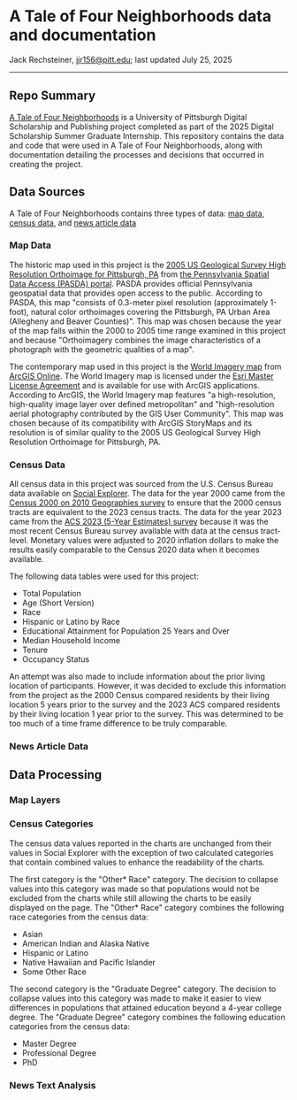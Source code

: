 # A Tale of Four Neighborhoods data and documentation

Jack Rechsteiner, [jjr156@pitt.edu](mailto:jjr156@pitt.edu); last updated July 25, 2025

------------------------------------------------------------------------

## Repo Summary

[A Tale of Four Neighborhoods](https://arcg.is/4iSbG) is a University of Pittsburgh Digital Scholarship and Publishing project completed as part of the 2025 Digital Scholarship Summer Graduate Internship.
This repository contains the data and code that were used in A Tale of Four Neighborhoods, along with documentation detailing the processes and decisions that occurred in creating the project.

## Data Sources

A Tale of Four Neighborhoods contains three types of data: [map data](#map-data), [census data](#census-data), and [news article data](#news-article-data)

### Map Data

The historic map used in this project is the [2005 US Geological Survey High Resolution Orthoimage for Pittsburgh, PA](https://www.pasda.psu.edu/uci/DataSummary.aspx?dataset=602) from [the Pennsylvania Spatial Data Access (PASDA) portal](https://www.pasda.psu.edu/).
PASDA provides official Pennsylvania geospatial data that provides open access to the public.
According to PASDA, this map "consists of 0.3-meter pixel resolution (approximately 1-foot), natural color orthoimages covering the Pittsburgh, PA Urban Area (Allegheny and Beaver Counties)".
This map was chosen because the year of the map falls within the 2000 to 2005 time range examined in this project and because "Orthoimagery combines the image characteristics of a photograph with the geometric qualities of a map".

The contemporary map used in this project is the [World Imagery map](https://www.arcgis.com/home/item.html?id=10df2279f9684e4a9f6a7f08febac2a9) from [ArcGIS Online](maps.arcgis.com).
The World Imagery map is licensed under the [Esri Master License Agreement](https://www.esri.com/en-us/legal/terms/master-agreement?rsource=https%3A%2F%2Fwww.esri.com%2Flegal%2Fsoftware-license) and is available for use with ArcGIS applications.
According to ArcGIS, the World Imagery map features "a high-resolution, high-quality image layer over defined metropolitan" and "high-resolution aerial photography contributed by the GIS User Community".
This map was chosen because of its compatibility with ArcGIS StoryMaps and its resolution is of similar quality to the 2005 US Geological Survey High Resolution Orthoimage for Pittsburgh, PA.

### Census Data

All census data in this project was sourced from the U.S. Census Bureau data available on [Social Explorer](https://www.socialexplorer.com/).
The data for the year 2000 came from the [Census 2000 on 2010 Geographies survey](https://www.socialexplorer.com/data/RC2000) to ensure that the 2000 census tracts are equivalent to the 2023 census tracts.
The data for the year 2023 came from the [ACS 2023 (5-Year Estimates) survey](https://www.socialexplorer.com/data/ACS2023_5yr) because it was the most recent Census Bureau survey available with data at the census tract-level.
Monetary values were adjusted to 2020 inflation dollars to make the results easily comparable to the Census 2020 data when it becomes available.

The following data tables were used for this project:
- Total Population
- Age (Short Version) 
- Race
- Hispanic or Latino by Race 
- Educational Attainment for Population 25 Years and Over 
- Median Household Income 
- Tenure
- Occupancy Status

An attempt was also made to include information about the prior living location of participants.
However, it was decided to exclude this information from the project as the 2000 Census compared residents by their living location 5 years prior to the survey and the 2023 ACS compared residents by their living location 1 year prior to the survey.
This was determined to be too much of a time frame difference to be truly comparable.

### News Article Data



## Data Processing



### Map Layers



### Census Categories

The census data values reported in the charts are unchanged from their values in Social Explorer with the exception of two calculated categories that contain combined values to enhance the readability of the charts.

The first category is the "Other* Race" category.
The decision to collapse values into this category was made so that populations would not be excluded from the charts while still allowing the charts to be easily displayed on the page.
The "Other* Race" category combines the following race categories from the census data:
- Asian
- American Indian and Alaska Native
- Hispanic or Latino
- Native Hawaiian and Pacific Islander
- Some Other Race

The second category is the "Graduate Degree" category.
The decision to collapse values into this category was made to make it easier to view differences in populations that attained education beyond a 4-year college degree.
The "Graduate Degree" category combines the following education categories from the census data:
- Master Degree
- Professional Degree
- PhD

### News Text Analysis


